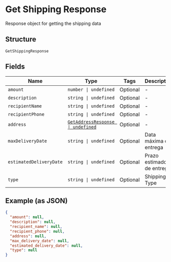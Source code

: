 
# Get Shipping Response

Response object for getting the shipping data

## Structure

`GetShippingResponse`

## Fields

| Name | Type | Tags | Description |
|  --- | --- | --- | --- |
| `amount` | `number \| undefined` | Optional | - |
| `description` | `string \| undefined` | Optional | - |
| `recipientName` | `string \| undefined` | Optional | - |
| `recipientPhone` | `string \| undefined` | Optional | - |
| `address` | [`GetAddressResponse \| undefined`](../../doc/models/get-address-response.md) | Optional | - |
| `maxDeliveryDate` | `string \| undefined` | Optional | Data máxima de entrega |
| `estimatedDeliveryDate` | `string \| undefined` | Optional | Prazo estimado de entrega |
| `type` | `string \| undefined` | Optional | Shipping Type |

## Example (as JSON)

```json
{
  "amount": null,
  "description": null,
  "recipient_name": null,
  "recipient_phone": null,
  "address": null,
  "max_delivery_date": null,
  "estimated_delivery_date": null,
  "type": null
}
```


